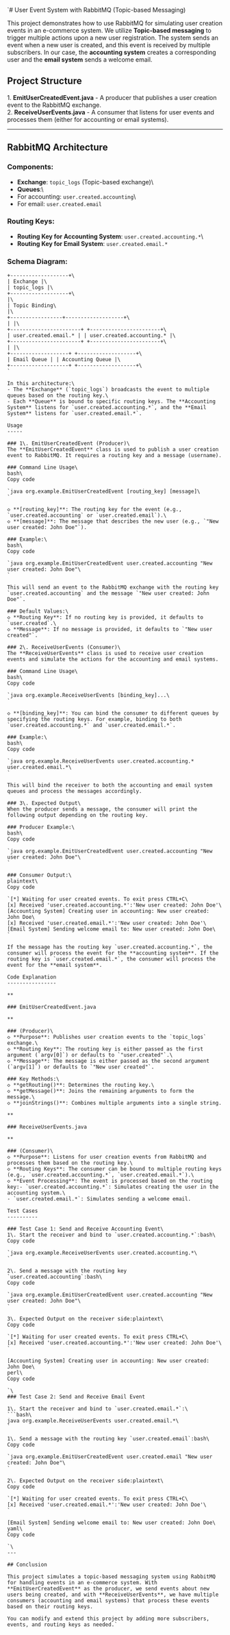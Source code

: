 `# User Event System with RabbitMQ (Topic-based Messaging)

This project demonstrates how to use RabbitMQ for simulating user creation events in an e-commerce system. We utilize **Topic-based messaging** to trigger multiple actions upon a new user registration. The system sends an event when a new user is created, and this event is received by multiple subscribers. In our case, the **accounting system** creates a corresponding user and the **email system** sends a welcome email.

## Project Structure

1\. **EmitUserCreatedEvent.java** - A producer that publishes a user creation event to the RabbitMQ exchange.\
2\. **ReceiveUserEvents.java** - A consumer that listens for user events and processes them (either for accounting or email systems).

---

## RabbitMQ Architecture

### Components:

- **Exchange**: `topic_logs` (Topic-based exchange)\
- **Queues**:\
- For accounting: `user.created.accounting`\
- For email: `user.created.email`

### Routing Keys:

- **Routing Key for Accounting System**: `user.created.accounting.*`\
- **Routing Key for Email System**: `user.created.email.*`

### Schema Diagram:

```plaintext\
+-------------------+\
| Exchange |\
| topic_logs |\
+-------------------+\
|\
| Topic Binding\
|\
+-----------------+-------------------+\
| |\
+-----------------------+ +-----------------------+\
| user.created.email.* | | user.created.accounting.* |\
+-----------------------+ +-----------------------+\
| |\
+-------------------+ +-------------------+\
| Email Queue | | Accounting Queue |\
+-------------------+ +-------------------+\
`

In this architecture:\
- The **Exchange** (`topic_logs`) broadcasts the event to multiple queues based on the routing key.\
- Each **Queue** is bound to specific routing keys. The **Accounting System** listens for `user.created.accounting.*`, and the **Email System** listens for `user.created.email.*`.

Usage
-----

### 1\. EmitUserCreatedEvent (Producer)\
The **EmitUserCreatedEvent** class is used to publish a user creation event to RabbitMQ. It requires a routing key and a message (username).

### Command Line Usage\
bash\
Copy code

`java org.example.EmitUserCreatedEvent [routing_key] [message]\
`

◇ **[routing_key]**: The routing key for the event (e.g., `user.created.accounting` or `user.created.email`).\
◇ **[message]**: The message that describes the new user (e.g., `"New user created: John Doe"`).

### Example:\
bash\
Copy code

`java org.example.EmitUserCreatedEvent user.created.accounting "New user created: John Doe"\
`

This will send an event to the RabbitMQ exchange with the routing key `user.created.accounting` and the message `"New user created: John Doe"`.

### Default Values:\
◇ **Routing Key**: If no routing key is provided, it defaults to `user.created`.\
◇ **Message**: If no message is provided, it defaults to `"New user created"`.

### 2\. ReceiveUserEvents (Consumer)\
The **ReceiveUserEvents** class is used to receive user creation events and simulate the actions for the accounting and email systems.

### Command Line Usage\
bash\
Copy code

`java org.example.ReceiveUserEvents [binding_key]...\
`

◇ **[binding_key]**: You can bind the consumer to different queues by specifying the routing keys. For example, binding to both `user.created.accounting.*` and `user.created.email.*`.

### Example:\
bash\
Copy code

`java org.example.ReceiveUserEvents user.created.accounting.* user.created.email.*\
`

This will bind the receiver to both the accounting and email system queues and process the messages accordingly.

### 3\. Expected Output\
When the producer sends a message, the consumer will print the following output depending on the routing key.

### Producer Example:\
bash\
Copy code

`java org.example.EmitUserCreatedEvent user.created.accounting "New user created: John Doe"\
`

### Consumer Output:\
plaintext\
Copy code

`[*] Waiting for user created events. To exit press CTRL+C\
[x] Received 'user.created.accounting.*':'New user created: John Doe'\
[Accounting System] Creating user in accounting: New user created: John Doe\
[x] Received 'user.created.email.*':'New user created: John Doe'\
[Email System] Sending welcome email to: New user created: John Doe\
`

If the message has the routing key `user.created.accounting.*`, the consumer will process the event for the **accounting system**. If the routing key is `user.created.email.*`, the consumer will process the event for the **email system**.

Code Explanation
----------------

**

### EmitUserCreatedEvent.java

**

### (Producer)\
◇ **Purpose**: Publishes user creation events to the `topic_logs` exchange.\
◇ **Routing Key**: The routing key is either passed as the first argument (`argv[0]`) or defaults to `"user.created"`.\
◇ **Message**: The message is either passed as the second argument (`argv[1]`) or defaults to `"New user created"`.

### Key Methods:\
◇ **getRouting()**: Determines the routing key.\
◇ **getMessage()**: Joins the remaining arguments to form the message.\
◇ **joinStrings()**: Combines multiple arguments into a single string.

**

### ReceiveUserEvents.java

**

### (Consumer)\
◇ **Purpose**: Listens for user creation events from RabbitMQ and processes them based on the routing key.\
◇ **Routing Keys**: The consumer can be bound to multiple routing keys (e.g., `user.created.accounting.*`, `user.created.email.*`).\
◇ **Event Processing**: The event is processed based on the routing key:- `user.created.accounting.*`: Simulates creating the user in the accounting system.\
- `user.created.email.*`: Simulates sending a welcome email.

Test Cases
----------

### Test Case 1: Send and Receive Accounting Event\
1\. Start the receiver and bind to `user.created.accounting.*`:bash\
Copy code

`java org.example.ReceiveUserEvents user.created.accounting.*\
`

2\. Send a message with the routing key `user.created.accounting`:bash\
Copy code

`java org.example.EmitUserCreatedEvent user.created.accounting "New user created: John Doe"\
`

3\. Expected Output on the receiver side:plaintext\
Copy code

`[*] Waiting for user created events. To exit press CTRL+C\
[x] Received 'user.created.accounting.*':'New user created: John Doe'\
`

[Accounting System] Creating user in accounting: New user created: John Doe\
perl\
Copy code

`\
### Test Case 2: Send and Receive Email Event

1\. Start the receiver and bind to `user.created.email.*`:\
```bash\
java org.example.ReceiveUserEvents user.created.email.*\
`

1\. Send a message with the routing key `user.created.email`:bash\
Copy code

`java org.example.EmitUserCreatedEvent user.created.email "New user created: John Doe"\
`

2\. Expected Output on the receiver side:plaintext\
Copy code

`[*] Waiting for user created events. To exit press CTRL+C\
[x] Received 'user.created.email.*':'New user created: John Doe'\
`

[Email System] Sending welcome email to: New user created: John Doe\
yaml\
Copy code

`\
---

## Conclusion

This project simulates a topic-based messaging system using RabbitMQ for handling events in an e-commerce system. With **EmitUserCreatedEvent** as the producer, we send events about new users being created, and with **ReceiveUserEvents**, we have multiple consumers (accounting and email systems) that process these events based on their routing keys.

You can modify and extend this project by adding more subscribers, events, and routing keys as needed.`
